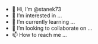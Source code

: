 - 👋 Hi, I’m @stanek73
- 👀 I’m interested in ...
- 🌱 I’m currently learning ...
- 💞️ I’m looking to collaborate on ...
- 📫 How to reach me ...

<!---
1840722882/1840722882 is a ✨ special ✨ repository because its `README.md` (this file) appears on your GitHub profile.
You can click the Preview link to take a look at your changes.
